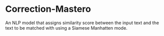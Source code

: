 # Correction-Mastero
An NLP model that assigns similarity score between the input text and the text to be matched with using a Siamese Manhatten mode.
